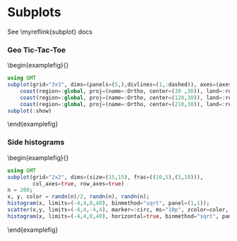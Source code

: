 # Subplots

See \myreflink{subplot} docs

### Geo Tic-Tac-Toe

\begin{examplefig}{}
```julia
using GMT
subplot(grid="3x3", dims=(panels=(5,),divlines=(1,:dashed)), axes=(axes=:lrbt,), margins=0);
    coast(region=:global, proj=(name=:Ortho, center=(30 ,30)), land=:red, B=:g, panel=(1,1));
    coast(region=:global, proj=(name=:Ortho, center=(120,30)), land=:red, B=:g, panel=(2,2));
    coast(region=:global, proj=(name=:Ortho, center=(210,30)), land=:red, B=:g, panel=(3,3));
subplot(:show)
```
\end{examplefig}

### Side histograms

\begin{examplefig}{}
```julia
using GMT
subplot(grid="2x2", dims=(size=(15,15), frac=((10,5),(5,10))),
        col_axes=true, row_axes=true)
n = 200;
x, y, color = randn(n)/2, randn(n), randn(n);
histogram(x, limits=(-4,4,0,40), binmethod="sqrt", panel=(1,1));
scatter(x,y, limits=(-4,4,-4,4), marker=:circ, ms="10p", zcolor=color, panel=(2,1));
histogram(x, limits=(-4,4,0,40), horizontal=true, binmethod="sqrt", panel=(2,2), show=true);
```
\end{examplefig}
